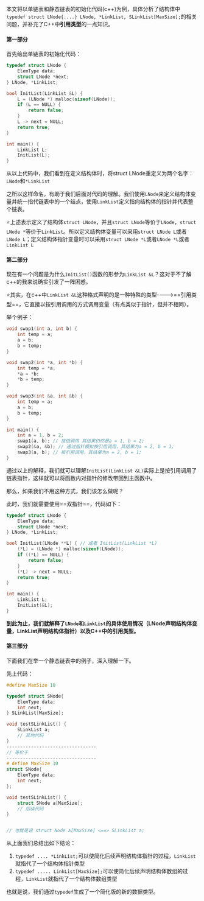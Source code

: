 本文将以单链表和静态链表的初始化代码(c++)为例，具体分析了结构体中`typedef struct LNode{....} LNode, *LinkList, SLinkList[MaxSize];`的相关问题，并补充了C++中**引用类型**的一点知识。

#### 第一部分

首先给出单链表的初始化代码：

```c++
typedef struct LNode {
    ElemType data;
    struct LNode *next;
} LNode, *LinkList;

bool InitList(LinkList &L) {
    L = (LNode *) malloc(sizeof(LNode));
    if (L == NULL) {
        return false;
    }
    L -> next = NULL;
    return true;
}

int main() {
    LinkList L;
    InitList(L);
}
```



从以上代码中，我们看到在定义结构体时，将struct LNode重定义为两个名字：`LNode`和`*LinkList`

之所以这样命名，有助于我们后面对代码的理解。我们使用`LNode`来定义结构体变量并统一指代链表中的一个结点，使用`LinkList`定义指向结构体的指针并代表整个链表。

⭐上述表示定义了结构体`struct LNode`，并且`struct LNode`等价于`LNode`，`struct LNode *`等价于`LinkList`。所以定义结构体变量可以采用`struct LNode L`或者`LNode L`；定义结构体指针变量时可以采用`struct LNode *L`或者`LNode *L`或者`LinkList L`



#### 第二部分

现在有一个问题是为什么`InitList()`函数的形参为`LinkList &L`？这对于不了解c++的我来说确实引发了一阵困惑。

⭐其实，在c++中`LinkList &L`这种格式声明的是一种特殊的类型---->==引用类型==，它直接以按引用调用的方式调用变量（有点类似于指针，但并不相同）。

举个例子：

```c++
void swap1(int a, int b) {
    int temp = a;
    a = b;
    b = temp;
}

void swap2(int *a, int *b) {
    int temp = *a;
    *a = *b;
    *b = temp;
}

void swap3(int &a, int &b) {
    int temp = a;
    a = b;
    b = temp;
}

int main() {
    int a = 1, b = 2;
    swap1(a, b); // 按值调用 其结果仍然是a = 1, b = 2;
    swap2(&a, &b); // 通过指针模拟按引用调用，其结果为a = 2, b = 1;
    swap3(a, b); // 按引用调用，其结果为a = 2, b = 1;
}
```



通过以上的解释，我们就可以理解`InitList(LinkList &L)`实际上是按引用调用了链表指针，这样就可以将函数内对指针的修改带回到主函数中。

那么，如果我们不用这种方式，我们该怎么做呢？

此时，我们就需要使用==双指针==，代码如下：

```c++
typedef struct LNode {
    ElemType data;
    struct LNode *next;
} LNode, *LinkList;

bool InitList(LNode **L) { // 或者 InitList(LinkList *L)
    (*L) = (LNode *) malloc(sizeof(LNode));
    if ((*L) == NULL) {
        return false;
    }
    (*L) -> next = NULL;
    return true;
}

int main() {
    LinkList L;
    InitList(&L);
}
```

**到此为止，我们就解释了`LNode`和`LinkList`的具体使用情况（LNode声明结构体变量，LinkList声明结构体指针）以及C++中的引用类型。**



#### 第三部分

下面我们在举一个静态链表中的例子，深入理解一下。

先上代码：

```c++
#define MaxSize 10

typedef struct SNode{
    ElemType data;
    int next;
} SLinkList[MaxSize];

void testSLinkList() {
    SLinkList a;
    // 其他代码
}
---------------------------------
// 等价于
---------------------------------
# define MaxSize 10
struct SNode{
    ElemType data;
    int next;
};

void testSLinkList() {
    struct SNode a[MaxSize];
    // 后续代码
}


// 也就是说 struct Node a[MaxSize] <==> SLinkList a;
```



从上面我们总结出如下结论：

1. `typedef .... *LinkList;`可以使简化后续声明结构体指针的过程，`LinkList`就指代了一个结构体指针类型
2. `typedef ..... LinkList[MaxSize];`可以使简化后续声明结构体数组的过程，`LinkList`就指代了一个结构体数组类型

也就是说，我们通过`typedef`生成了一个简化版的新的数据类型。







